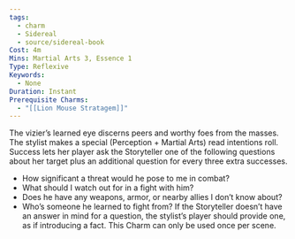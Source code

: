 ```yaml
---
tags:
  - charm
  - Sidereal
  - source/sidereal-book
Cost: 4m
Mins: Martial Arts 3, Essence 1
Type: Reflexive
Keywords:
  - None
Duration: Instant
Prerequisite Charms:
  - "[[Lion Mouse Stratagem]]"
---
```

The vizier’s learned eye discerns peers and worthy foes from the masses. The stylist makes a special (Perception + Martial Arts) read intentions roll. Success lets her player ask the Storyteller one of the following questions about her target plus an additional question for every three extra successes. 
-  How significant a threat would he pose to me in combat? 
-  What should I watch out for in a fight with him? 
-  Does he have any weapons, armor, or nearby allies I don’t know about? 
-  Who’s someone he learned to fight from? If the Storyteller doesn’t have an answer in mind for a question, the stylist’s player should provide one, as if introducing a fact. This Charm can only be used once per scene.